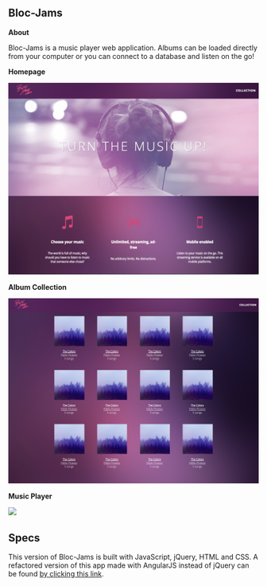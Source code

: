 ## Bloc-Jams

**About**

Bloc-Jams is a music player web application.  Albums can be loaded directly from your computer or you can connect to a database and listen on the go!

**Homepage**

<img src="assets/images/homepage.png" >

**Album Collection**

<img src="assets/images/album_collection.png" >

**Music Player**

<img src="assets/images/player_bar.png" >

## Specs

This version of Bloc-Jams is built with JavaScript, jQuery, HTML and CSS.  A refactored version of this app made with AngularJS instead of jQuery can be found [by clicking this link](https://github.com/dcschreck/bloc-jams-angularjs).
